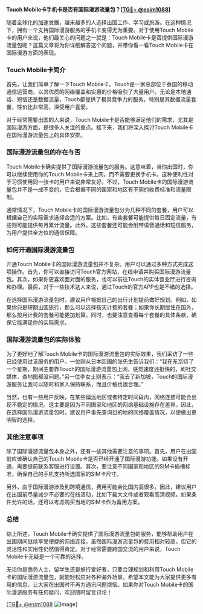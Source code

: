 **Touch Mobile卡手机卡是否有国际漫游流量包？[[TG💪+ @esim1088](https://t.me/s/esim1088)]**

随着全球化的加速发展，越来越多的人选择出国工作、学习或旅游。在这种情况下，拥有一个支持国际漫游服务的手机卡变得尤为重要。对于使用Touch Mobile卡的用户来说，他们最关心的问题之一就是：Touch Mobile卡是否提供国际漫游流量包呢？这篇文章将为你详细解答这个问题，并带你看一看Touch Mobile卡在国际漫游方面的表现。

### Touch Mobile卡简介

首先，让我们简单了解一下Touch Mobile卡。Touch是一家总部位于泰国的移动通信运营商，以其优质的网络覆盖和实惠的价格吸引了大量用户。无论是本地通话、短信还是数据流量，Touch都提供了极具竞争力的服务。特别是其数据流量套餐，性价比非常高，深受用户喜爱。

对于经常需要出国的人来说，Touch Mobile卡是否能够满足他们的需求，尤其是国际漫游方面，是很多人关注的重点。接下来，我们将深入探讨Touch Mobile卡在国际漫游流量包上的具体安排。

### 国际漫游流量包的存在与否

Touch Mobile卡确实提供了国际漫游流量包的服务。这意味着，当你出国时，你可以继续使用你的Touch Mobile卡来上网，而不需要更换手机卡。这种便利性对于习惯使用同一张卡的用户来说非常友好。不过，Touch Mobile卡的国际漫游流量包并不是一成不变的，它会根据不同的国家和地区有不同的收费标准和流量限制。

通常情况下，Touch Mobile卡的国际漫游流量包分为几种不同的套餐，用户可以根据自己的实际需求选择合适的方案。比如，有些套餐可能提供每日固定流量，有些则可能提供每月累计流量。此外，这些套餐还可能会附带语音通话和短信服务，为用户提供全方位的通信保障。

### 如何开通国际漫游流量包

开通Touch Mobile卡的国际漫游流量包并不复杂。用户可以通过多种方式完成这项操作。首先，你可以直接访问Touch官方网站，在线申请并购买国际漫游流量包。其次，如果你更喜欢面对面的服务，也可以前往Touch的实体营业厅进行咨询和办理。最后，对于一些技术达人来说，通过Touch的官方APP也是不错的选择。

在选择国际漫游流量包时，建议用户根据自己的出行计划提前做好规划。例如，如果你只是短期出国旅行，那么可以选择按天计费的套餐；如果你长期居住在国外，那么按月计费的套餐可能更加划算。同时，也要注意查看每个套餐的具体条款，确保它能满足你的实际需求。

### 国际漫游流量包的实际体验

为了更好地了解Touch Mobile卡的国际漫游流量包的实际效果，我们采访了一些已经使用过该服务的用户。一位刚从日本回国的张先生告诉我们：“我在东京待了一个星期，期间主要靠Touch的国际漫游流量包上网，感觉速度还挺快的，刷社交媒体、查地图都没问题。”另一位李女士则表示：“我去了新加坡，Touch的国际漫游服务让我可以随时和家人保持联系，而且价格也很合理。”

当然，也有一些用户反映，在某些偏远地区或者特定时间段内，网络连接可能会出现不稳定的情况。这主要是因为不同国家和地区的网络基础设施存在差异。因此，在选择国际漫游流量包时，建议用户事先查询目的地的网络覆盖情况，以便做出更明智的选择。

### 其他注意事项

除了国际漫游流量包本身之外，还有一些其他需要注意的事项。首先，用户在出国前应该确认自己的Touch Mobile卡是否已经开通了国际漫游功能。如果没有开通，需要提前联系客服进行设置。其次，要注意不同国家和地区的SIM卡插槽标准，确保自己的手机支持所选国家的SIM卡尺寸。

另外，由于国际漫游涉及到跨境通信，费用可能会比国内高很多。因此，建议用户在出国前尽量减少不必要的在线活动，比如下载大文件或者观看高清视频。如果条件允许的话，还可以考虑购买当地的SIM卡作为备用方案。

### 总结

综上所述，Touch Mobile卡确实提供了国际漫游流量包的服务，能够帮助用户在出国期间继续享受便捷的网络连接。虽然国际漫游流量包的费用相对较高，但它的灵活性和实用性仍然值得肯定。对于经常需要跨国交流的用户来说，Touch Mobile卡无疑是一个可靠的选择。

无论你是商务人士、留学生还是旅行爱好者，只要合理规划和利用Touch Mobile卡的国际漫游流量包，就能轻松应对各种海外场景。希望本文能为大家提供更多有用的信息，让大家在出国时不再为通讯问题烦恼。如果你对Touch Mobile卡的国际漫游服务有任何疑问，欢迎随时留言讨论！

[[TG💪+ @esim1088](https://t.me/s/esim1088) ![Image](https://i.postimg.cc/4NQfJmqS/Snipaste-2025-05-13-00-14-12.png)]